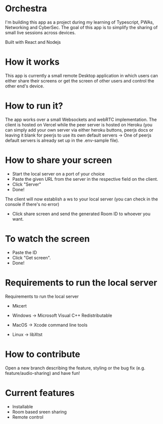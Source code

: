 # Orchestra

I'm building this app as a project during my learning of Typescript, PWAs, Networking and CyberSec.
The goal of this app is to simplify the sharing of small live sessions across devices.

Built with React and Nodejs

# How it works

This app is currently a small remote Desktop application in which users can either share their screens or get the screen of other users and control the other end's device.

# How to run it?

The app works over a small Websockets and webRTC implementation.
The client is hosted on Vercel while the peer server is hosted on Heroku (you can simply add your own server via either heroku buttons, peerjs docs or leaving it blank for peerjs to use its own default servers -> One of peerjs default servers is already set up in the .env-sample file).

<h1>How to share your screen</h1>

- Start the local server on a port of your choice
- Paste the given URL from the server in the respective field on the client.
- Click "Server"
- Done!

The client will now establish a ws to your local server
(you can check in the console if there's no error)

- Click share screen and send the generated Room ID to whoever you want.

<h1>To watch the screen</h1>

- Paste the ID
- Click "Get screen".
- Done!

# Requirements to run the local server

Requirements to run the local server

- Mkcert

- Windows -> Microsoft Visual C++ Redistributable
- MacOS -> Xcode command line tools
- Linux -> libXtst

# How to contribute

Open a new branch describing the feature, styling or the bug fix (e.g. feature/audio-sharing) and have fun!

# Current features

- Installable
- Room based sreen sharing
- Remote control
